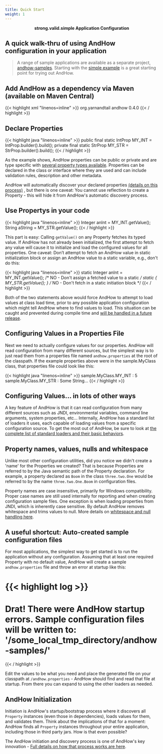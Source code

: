 ```yaml
---
title: Quick Start
weight: 1
---  
```


<strong><center> strong.valid.simple Application Configuration </center></strong>

## A quick walk-thru of using AndHow configuration in your application  

 >  A range of sample applications are available as a separate project, 
 [andhow-samples](https://github.com/eeverman/andhow-samples). Starting with the 
 [simple example](https://github.com/eeverman/andhow-samples/tree/master/simple-using-string-args) is a great starting 
 point for trying out AndHow.  
 
## Add AndHow as a dependency via Maven (available on Maven Central)  

{{< highlight xml "linenos=inline" >}}
<dependency>
    <groupId>org.yarnandtail</groupId>
    <artifactId>andhow</artifactId>
    <version>0.4.0</version>
</dependency>
{{< / highlight >}}  

## Declare Properties  

{{< highlight java "linenos=inline" >}}
public final static IntProp MY_INT = IntProp.builder().build();
private final static StrProp MY_STR = StrProp.builder().build();
{{< / highlight >}}  

As the example shows, AndHow properties can be public or private and are type specific with [several property types 
available](https://github.com/eeverman/andhow/tree/master/andhow-core/src/main/java/org/yarnandtail/andhow/property). 
Properties can be declared in the class or interface where they are used and can include validation rules, description 
and other metadata.

AndHow will automatically discover your declared properties [(details on this process)](../user-guide/andhow-initiation)
, but there is one caveat: You cannot use reflection to create a Property - this will hide it from AndHow's automatic 
discovery process.

## Use Propertys in your code  

{{< highlight java "linenos=inline" >}}
Integer anInt = MY_INT.getValue();
String aString = MY_STR.getValue();
{{< / highlight >}}  

This part is easy:  Calling `getValue()` on any Property fetches its typed value. If AndHow has not already been 
initialized, the first attempt to fetch any value will cause it to initialize and load the configured values for all 
properties. One caveat: Don’t attempt to fetch an AndHow value in static initialization block or assign an AndHow value 
to a static variable, e.g., don't do this:

{{< highlight java "linenos=inline" >}}
static Integer anInt = MY_INT.getValue(); /* NO - Don't assign a fetched value to a static */
static { MY_STR.getValue(); } /* NO - Don't fetch in a static initiation block */ 
{{< / highlight >}}  

Both of the two statements above would force AndHow to attempt to load values at class load time, prior to any possible 
application configuration which might tell AndHow where to find values to load. This situation can be caught and 
prevented during compile time and [will be handled in a future release](https://github.com/eeverman/andhow/issues/292).

## Configuring Values in a Properties File  

Next we need to actually configure values for our properties. AndHow will read configuration from many different 
sources, but the simplest way is to just read them from a properties file named `andhow.properties` at the root of the 
classpath. If the example properties above were in the sample.MyClass class, that properties file could look like this:

{{< highlight java "linenos=inline" >}}
sample.MyClass.MY_INT : 5
sample.MyClass.MY_STR : Some String...
{{< / highlight >}}  

## Configuring Values... in lots of other ways  

A key feature of AndHow is that it can read configuration from many different sources such as JNDI, environmental 
variables, command line arguments, system properties, etc... Internally, AndHow has a standard list of loaders it uses, 
each capable of loading values from a specific configuration source. To get the most out of AndHow, be sure to look at 
[the complete list of standard loaders and their basic behaviors](../user-guide/value-loaders).

## Property names, values, nulls and whitespace  

Unlike most other configuration utilities, did you notice we didn't create a 'name' for the Properties we created? That 
is because Properties are referred to by the Java semantic path of the Property declaration. For example, a property 
declared as `Boom` in the class `three.two.One` would be referred to by the name `three.two.One.Boom` in configuration 
files.

Property names are case insensitive, primarily for Windows compatibility. Proper case names are still used internally 
for reporting and when creating configuration sample files. One exception is when loading properties from JNDI, which 
is inherently case sensitive. By default AndHow removes whitespace and trims values to null. More details on [whitespace 
and null handling here](../user-guide/key-concepts).

## A useful shortcut:  Auto-created sample configuration files  

For most applications, the simplest way to get started is to run the application without any configuration. Assuming 
that at least one required Property with no default value, AndHow will create a sample `andhow.properties` file and 
throw an error at startup like this:

{{< highlight log >}}
========================================================================
Drat! There were AndHow startup errors.  Sample configuration files will be written to: '/some_local_tmp_directory/andhow-samples/'
========================================================================
{{< / highlight >}}

Edit the values to be what you need and place the generated file on your classpath at `/andhow.properties` - AndHow 
should find and read that file at startup. From there you can expand to using the other loaders as needed.

## AndHow Initialization

Initiation is AndHow's startup/bootstrap process where it discovers all `Property` instances (even those in 
dependencies), loads values for them, and validates them. Think about the implications of that for a moment: AndHow 
finds all `Property` instances throughout your entire application, including those in third party jars. How is that 
even possible?

The AndHow initiation and discovery process is one of AndHow's key innovation - [Full details on how that process works 
are here](../user-guide/andhow-initiation).